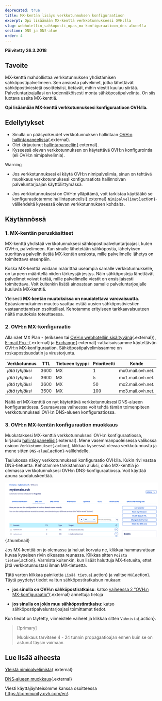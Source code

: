 ```yaml
---
deprecated: true
title: MX-kentän lisäys verkkotunnuksen konfiguraatioon
excerpt: Opi lisäämään MX-kenttä verkkotunnukseesi OVH:lla
slug: webhotellin_sahkoposti_opas_mx-konfiguraatioon_dns-alueella
section: DNS ja DNS-alue
order: 4
---
```


**Päivitetty 26.3.2018**

## Tavoite

MX-kenttä mahdollistaa verkkotunnuksen yhdistämisen sähköpostipalvelimeen. Sen ansiosta palvelimet, jotka lähettävät sähköpostiviestejä osoitteisiisi, tietävät, mihin viestit kuuluu siirtää. Palveluntarjoajallasi on todennäköisesti monta sähköpostipalvelinta. On siis luotava useita MX-kenttiä.

**Opi lisäämään MX-kenttä verkkotunnuksesi konfiguraatioon OVH:lla.**

## Edellytykset

- Sinulla on pääsyoikeudet verkkotunnuksen hallintaan [OVH:n hallintapaneelissa](https://www.ovh.com/auth/?action=gotomanager){.external}.
- Olet kirjautunut [hallintapaneeliin](https://www.ovh.com/auth/?action=gotomanager){.external}.
- Kyseessä olevan verkkotunnuksen on käytettävä OVH:n konfigurointia (eli OVH:n nimipalvelimia).

> [!warning]
>
> - Jos verkkotunnuksesi ei käytä OVH:n nimipalvelimia, sinun on tehtävä muokkaus verkkotunnuksesi konfiguraatiota hallinnoivan palveluntarjoajan käyttöliittymässä.
>
> - Jos verkkotunnuksesi on OVH:n ylläpitämä, voit tarkistaa käyttääkö se konfiguraatiotamme [hallintapaneelisi](https://www.ovh.com/auth/?action=gotomanager){.external} `Nimipalvelimet`{.action}-välilehdeltä kyseessä olevan verkkotunnuksen kohdalta.
>

## Käytännössä

### 1. MX-kentän peruskäsitteet

MX-kenttä yhdistää verkkotunnuksesi sähköpostipalveluntarjoajasi, kuten OVH:n, palvelimeen. Kun sinulle lähetetään sähköpostia, lähetyksen suorittava palvelin tietää MX-kentän ansiosta, mille palvelimelle lähetys on toimitettava eteenpäin.

Koska MX-kenttiä voidaan määrittää useampia samalle verkkotunnukselle, on tarpeen määritellä niiden tärkeysjärjestys. Näin sähköposteja lähettävät palvelimet voivat tietää, mille palvelimelle viestit on ensisijaisesti toimitettava. Voit kuitenkin lisätä ainoastaan samalle palveluntarjoajalle kuuluvia MX-kenttiä.

Yleisesti **MX-kentän muutoksissa on noudatettava varovaisuutta**. Epäasianmukainen muutos saattaa estää uusien sähköpostiviestien vastaanottamisen osoitteillasi. Kehotamme erityiseen tarkkaavaisuuteen näitä muutoksia toteuttaessa.

### 2. OVH:n MX-konfiguraatio

Alla näet MX Plan - (erikseen tai [OVH:n webhotelliin sisältyvänä](https://www.ovh-hosting.fi/webhotelli/){.external}), [E-mail Pro -](https://www.ovh-hosting.fi/sahkopostit/email-pro/){.external} ja [Exchange](https://www.ovh-hosting.fi/sahkopostit/hosted-exchange/){.external}-ratkaisuissamme käytettävän OVH:n MX-konfiguraation. Sähköpostipalvelimissamme on roskapostisuodatin ja virustorjunta.

|Verkkotunnus|TTL|Tietueen tyyppi|Prioriteetti|Kohde|
|---|---|---|---|---|
|*jätä tyhjäksi*|3600|MX|1|mx0.mail.ovh.net.|
|*jätä tyhjäksi*|3600|MX|5|mx1.mail.ovh.net.|
|*jätä tyhjäksi*|3600|MX|50|mx2.mail.ovh.net.|
|*jätä tyhjäksi*|3600|MX|100|mx3.mail.ovh.net.|

Näitä eri MX-kenttiä on nyt käytettävä verkkotunnuksesi DNS-alueen konfiguraatiossa. Seuraavassa vaiheessa voit tehdä tämän toimenpiteen verkkotunnuksesi OVH:n DNS-alueen konfiguraatiossa.

### 3. OVH:n MX-kentän konfiguraation muokkaus

Muokataksesi MX-kenttiä verkkotunnuksesi OVH:n konfiguraatiossa, kirjaudu [hallintapaneeliisi](https://www.ovh.com/auth/?action=gotomanager){.external}. Mene vasemmanpuoleisessa valikossa osioon `Verkkotunnukset`{.action}, klikkaa kyseessä olevaa verkkotunnusta ja mene sitten `DNS-alue`{.action}-välilehdelle.

Taulukossa näkyy verkkotunnuksesi konfiguraatio OVH:lla. Kukin rivi vastaa DNS-tietuetta. Kehotamme tarkistamaan aluksi, onko MX-kenttiä jo olemassa verkkotunnuksesi OVH:n DNS-konfiguraatiossa. Voit käyttää apuna suodatuskenttää.

![dnsmxrecord](images/mx-records-dns-zone.png){.thumbnail}

Jos MX-kenttiä on jo olemassa ja haluat korvata ne, klikkaa hammasrattaan kuvaa kyseisen rivin oikeassa reunassa. Klikkaa sitten `Poista tietue`{.action}. Varmista kuitenkin, kun lisäät haluttuja MX-tietueita, ettet jätä verkkotunnustasi ilman MX-tietuetta.

Tätä varten klikkaa painiketta `Lisää tietue`{.action} ja valitse `MX`{.action}. Täytä pyydetyt tiedot valitun sähköpostiratkaisun mukaan:

- **jos sinulla on OVH:n sähköpostiratkaisu**: katso [vaiheessa 2 “OVH:n MX-konfiguraatio”](https://docs.ovh.com/fi/domains/webhotellin_sahkoposti_opas_mx-konfiguraatioon_dns-alueella/#2-ovhn-mx-konfiguraatio){.external} annettuja tietoja

- **jos sinulla on jokin muu sähköpostiratkaisu**: katso sähköpostipalveluntarjoajasi toimittamat tiedot.

Kun tiedot on täytetty, viimeistele vaiheet ja klikkaa sitten `Vahvista`{.action}.

> [!primary]
>
> Muokkaus tarvitsee 4 - 24 tunnin propagaatioajan ennen kuin se on astunut täysin voimaan.
>

## Lue lisää aiheesta

[Yleistä nimipalvelimista](https://docs.ovh.com/fi/domains/webhotellit_yleista_nimipalvelimista/){.external}

[DNS-alueen muokkaus](https://docs.ovh.com/fi/domains/miten_dns-aluetta_muokataan/){.external}

Viesti käyttäjäyhteisömme kanssa osoitteessa <https://community.ovh.com/en/>.